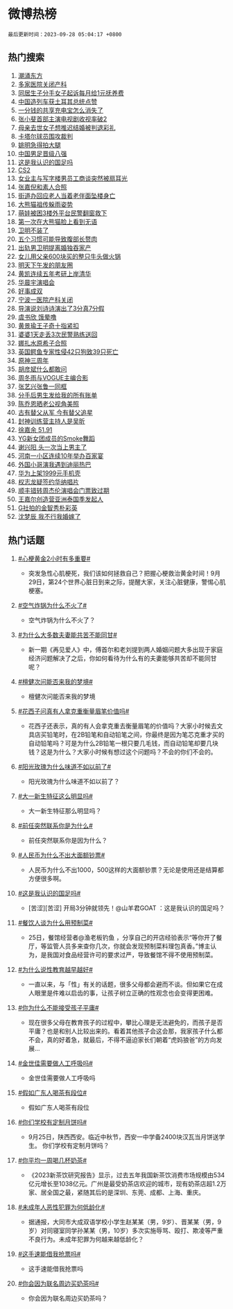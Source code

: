 # 微博热榜

`最后更新时间：2023-09-28 05:04:17 +0800`

## 热门搜索

1. [潮涌东方](https://m.weibo.cn/search?containerid=100103type%3D1%26t%3D10%26q%3D%23%E6%BD%AE%E6%B6%8C%E4%B8%9C%E6%96%B9%23&stream_entry_id=51&isnewpage=1&extparam=seat%3D1%26cate%3D10103%26dgr%3D0%26pos%3D0%26q%3D%2523%25E6%25BD%25AE%25E6%25B6%258C%25E4%25B8%259C%25E6%2596%25B9%2523%26c_type%3D51%26filter_type%3Drealtimehot%26stream_entry_id%3D51%26display_time%3D1695848656%26pre_seqid%3D1695848656660027176202)
1. [多家医院关闭产科](https://m.weibo.cn/search?containerid=100103type%3D1%26t%3D10%26q%3D%23%E5%A4%9A%E5%AE%B6%E5%8C%BB%E9%99%A2%E5%85%B3%E9%97%AD%E4%BA%A7%E7%A7%91%23&stream_entry_id=31&isnewpage=1&extparam=seat%3D1%26cate%3D5001%26band_rank%3D1%26pos%3D0%26q%3D%2523%25E5%25A4%259A%25E5%25AE%25B6%25E5%258C%25BB%25E9%2599%25A2%25E5%2585%25B3%25E9%2597%25AD%25E4%25BA%25A7%25E7%25A7%2591%2523%26flag%3D2%26dgr%3D0%26filter_type%3Drealtimehot%26stream_entry_id%3D31%26realpos%3D1%26c_type%3D31%26lcate%3D5001%26display_time%3D1695848656%26pre_seqid%3D1695848656660027176202)
1. [同居生子分手女子起诉每月给1元抚养费](https://m.weibo.cn/search?containerid=100103type%3D1%26t%3D10%26q%3D%23%E5%90%8C%E5%B1%85%E7%94%9F%E5%AD%90%E5%88%86%E6%89%8B%E5%A5%B3%E5%AD%90%E8%B5%B7%E8%AF%89%E6%AF%8F%E6%9C%88%E7%BB%991%E5%85%83%E6%8A%9A%E5%85%BB%E8%B4%B9%23&stream_entry_id=31&isnewpage=1&extparam=seat%3D1%26cate%3D5001%26band_rank%3D2%26pos%3D1%26q%3D%2523%25E5%2590%258C%25E5%25B1%2585%25E7%2594%259F%25E5%25AD%2590%25E5%2588%2586%25E6%2589%258B%25E5%25A5%25B3%25E5%25AD%2590%25E8%25B5%25B7%25E8%25AF%2589%25E6%25AF%258F%25E6%259C%2588%25E7%25BB%25991%25E5%2585%2583%25E6%258A%259A%25E5%2585%25BB%25E8%25B4%25B9%2523%26flag%3D2%26dgr%3D0%26filter_type%3Drealtimehot%26stream_entry_id%3D31%26realpos%3D2%26c_type%3D31%26lcate%3D5001%26display_time%3D1695848656%26pre_seqid%3D1695848656660027176202)
1. [中国造列车获土耳其总统点赞](https://m.weibo.cn/search?containerid=100103type%3D1%26t%3D10%26q%3D%23%E4%B8%AD%E5%9B%BD%E9%80%A0%E5%88%97%E8%BD%A6%E8%8E%B7%E5%9C%9F%E8%80%B3%E5%85%B6%E6%80%BB%E7%BB%9F%E7%82%B9%E8%B5%9E%23&stream_entry_id=31&isnewpage=1&extparam=seat%3D1%26cate%3D5001%26band_rank%3D3%26pos%3D2%26q%3D%2523%25E4%25B8%25AD%25E5%259B%25BD%25E9%2580%25A0%25E5%2588%2597%25E8%25BD%25A6%25E8%258E%25B7%25E5%259C%259F%25E8%2580%25B3%25E5%2585%25B6%25E6%2580%25BB%25E7%25BB%259F%25E7%2582%25B9%25E8%25B5%259E%2523%26flag%3D0%26dgr%3D0%26filter_type%3Drealtimehot%26stream_entry_id%3D31%26realpos%3D3%26c_type%3D31%26lcate%3D5001%26display_time%3D1695848656%26pre_seqid%3D1695848656660027176202)
1. [一分钱的共享充电宝怎么消失了](https://m.weibo.cn/search?containerid=100103type%3D1%26t%3D10%26q%3D%23%E4%B8%80%E5%88%86%E9%92%B1%E7%9A%84%E5%85%B1%E4%BA%AB%E5%85%85%E7%94%B5%E5%AE%9D%E6%80%8E%E4%B9%88%E6%B6%88%E5%A4%B1%E4%BA%86%23&stream_entry_id=31&isnewpage=1&extparam=seat%3D1%26cate%3D5001%26band_rank%3D4%26pos%3D3%26q%3D%2523%25E4%25B8%2580%25E5%2588%2586%25E9%2592%25B1%25E7%259A%2584%25E5%2585%25B1%25E4%25BA%25AB%25E5%2585%2585%25E7%2594%25B5%25E5%25AE%259D%25E6%2580%258E%25E4%25B9%2588%25E6%25B6%2588%25E5%25A4%25B1%25E4%25BA%2586%2523%26topic_ad%3D1%26is_ad_pos%3D1%26adid%3D206385%26dgr%3D0%26stream_entry_id%3D31%26filter_type%3Drealtimehot%26c_type%3D31%26lcate%3D5001%26display_time%3D1695848656%26pre_seqid%3D1695848656660027176202)
1. [张小斐首部主演电视剧收视率破2](https://m.weibo.cn/search?containerid=100103type%3D1%26t%3D10%26q%3D%23%E5%BC%A0%E5%B0%8F%E6%96%90%E9%A6%96%E9%83%A8%E4%B8%BB%E6%BC%94%E7%94%B5%E8%A7%86%E5%89%A7%E6%94%B6%E8%A7%86%E7%8E%87%E7%A0%B42%23&stream_entry_id=31&isnewpage=1&extparam=seat%3D1%26cate%3D5001%26band_rank%3D4%26pos%3D4%26q%3D%2523%25E5%25BC%25A0%25E5%25B0%258F%25E6%2596%2590%25E9%25A6%2596%25E9%2583%25A8%25E4%25B8%25BB%25E6%25BC%2594%25E7%2594%25B5%25E8%25A7%2586%25E5%2589%25A7%25E6%2594%25B6%25E8%25A7%2586%25E7%258E%2587%25E7%25A0%25B42%2523%26flag%3D2%26dgr%3D0%26filter_type%3Drealtimehot%26stream_entry_id%3D31%26realpos%3D4%26c_type%3D31%26lcate%3D5001%26display_time%3D1695848656%26pre_seqid%3D1695848656660027176202)
1. [母亲去世女子想推迟结婚被判退彩礼](https://m.weibo.cn/search?containerid=100103type%3D1%26t%3D10%26q%3D%23%E6%AF%8D%E4%BA%B2%E5%8E%BB%E4%B8%96%E5%A5%B3%E5%AD%90%E6%83%B3%E6%8E%A8%E8%BF%9F%E7%BB%93%E5%A9%9A%E8%A2%AB%E5%88%A4%E9%80%80%E5%BD%A9%E7%A4%BC%23&stream_entry_id=31&isnewpage=1&extparam=seat%3D1%26cate%3D5001%26band_rank%3D5%26pos%3D5%26q%3D%2523%25E6%25AF%258D%25E4%25BA%25B2%25E5%258E%25BB%25E4%25B8%2596%25E5%25A5%25B3%25E5%25AD%2590%25E6%2583%25B3%25E6%258E%25A8%25E8%25BF%259F%25E7%25BB%2593%25E5%25A9%259A%25E8%25A2%25AB%25E5%2588%25A4%25E9%2580%2580%25E5%25BD%25A9%25E7%25A4%25BC%2523%26flag%3D0%26dgr%3D0%26filter_type%3Drealtimehot%26stream_entry_id%3D31%26realpos%3D5%26c_type%3D31%26lcate%3D5001%26display_time%3D1695848656%26pre_seqid%3D1695848656660027176202)
1. [卡塔尔球员围攻裁判](https://m.weibo.cn/search?containerid=100103type%3D1%26t%3D10%26q%3D%23%E5%8D%A1%E5%A1%94%E5%B0%94%E7%90%83%E5%91%98%E5%9B%B4%E6%94%BB%E8%A3%81%E5%88%A4%23&stream_entry_id=31&isnewpage=1&extparam=seat%3D1%26cate%3D5001%26band_rank%3D6%26pos%3D6%26q%3D%2523%25E5%258D%25A1%25E5%25A1%2594%25E5%25B0%2594%25E7%2590%2583%25E5%2591%2598%25E5%259B%25B4%25E6%2594%25BB%25E8%25A3%2581%25E5%2588%25A4%2523%26flag%3D0%26dgr%3D0%26filter_type%3Drealtimehot%26stream_entry_id%3D31%26realpos%3D6%26c_type%3D31%26lcate%3D5001%26display_time%3D1695848656%26pre_seqid%3D1695848656660027176202)
1. [姚明急得拍大腿](https://m.weibo.cn/search?containerid=100103type%3D1%26t%3D10%26q%3D%23%E5%A7%9A%E6%98%8E%E6%80%A5%E5%BE%97%E6%8B%8D%E5%A4%A7%E8%85%BF%23&stream_entry_id=31&isnewpage=1&extparam=seat%3D1%26cate%3D5001%26band_rank%3D7%26pos%3D7%26q%3D%2523%25E5%25A7%259A%25E6%2598%258E%25E6%2580%25A5%25E5%25BE%2597%25E6%258B%258D%25E5%25A4%25A7%25E8%2585%25BF%2523%26flag%3D0%26dgr%3D0%26filter_type%3Drealtimehot%26stream_entry_id%3D31%26realpos%3D7%26c_type%3D31%26lcate%3D5001%26display_time%3D1695848656%26pre_seqid%3D1695848656660027176202)
1. [中国男足晋级八强](https://m.weibo.cn/search?containerid=100103type%3D1%26t%3D10%26q%3D%23%E4%B8%AD%E5%9B%BD%E7%94%B7%E8%B6%B3%E6%99%8B%E7%BA%A7%E5%85%AB%E5%BC%BA%23&stream_entry_id=31&isnewpage=1&extparam=seat%3D1%26cate%3D5001%26band_rank%3D8%26pos%3D8%26q%3D%2523%25E4%25B8%25AD%25E5%259B%25BD%25E7%2594%25B7%25E8%25B6%25B3%25E6%2599%258B%25E7%25BA%25A7%25E5%2585%25AB%25E5%25BC%25BA%2523%26flag%3D16%26dgr%3D0%26filter_type%3Drealtimehot%26stream_entry_id%3D31%26realpos%3D8%26c_type%3D31%26lcate%3D5001%26display_time%3D1695848656%26pre_seqid%3D1695848656660027176202)
1. [这是我认识的国足吗](https://m.weibo.cn/search?containerid=100103type%3D1%26t%3D10%26q%3D%23%E8%BF%99%E6%98%AF%E6%88%91%E8%AE%A4%E8%AF%86%E7%9A%84%E5%9B%BD%E8%B6%B3%E5%90%97%23&stream_entry_id=31&isnewpage=1&extparam=seat%3D1%26cate%3D5001%26band_rank%3D9%26pos%3D9%26q%3D%2523%25E8%25BF%2599%25E6%2598%25AF%25E6%2588%2591%25E8%25AE%25A4%25E8%25AF%2586%25E7%259A%2584%25E5%259B%25BD%25E8%25B6%25B3%25E5%2590%2597%2523%26flag%3D0%26dgr%3D0%26filter_type%3Drealtimehot%26stream_entry_id%3D31%26realpos%3D9%26c_type%3D31%26lcate%3D5001%26display_time%3D1695848656%26pre_seqid%3D1695848656660027176202)
1. [CS2](https://m.weibo.cn/search?containerid=100103type%3D1%26t%3D10%26q%3DCS2&stream_entry_id=31&isnewpage=1&extparam=seat%3D1%26cate%3D5001%26band_rank%3D10%26pos%3D10%26q%3DCS2%26flag%3D0%26dgr%3D0%26filter_type%3Drealtimehot%26stream_entry_id%3D31%26realpos%3D10%26c_type%3D31%26lcate%3D5001%26display_time%3D1695848656%26pre_seqid%3D1695848656660027176202)
1. [女业主与写字楼男员工商谈突然被扇耳光](https://m.weibo.cn/search?containerid=100103type%3D1%26t%3D10%26q%3D%23%E5%A5%B3%E4%B8%9A%E4%B8%BB%E4%B8%8E%E5%86%99%E5%AD%97%E6%A5%BC%E7%94%B7%E5%91%98%E5%B7%A5%E5%95%86%E8%B0%88%E7%AA%81%E7%84%B6%E8%A2%AB%E6%89%87%E8%80%B3%E5%85%89%23&stream_entry_id=31&isnewpage=1&extparam=seat%3D1%26cate%3D5001%26band_rank%3D11%26pos%3D11%26q%3D%2523%25E5%25A5%25B3%25E4%25B8%259A%25E4%25B8%25BB%25E4%25B8%258E%25E5%2586%2599%25E5%25AD%2597%25E6%25A5%25BC%25E7%2594%25B7%25E5%2591%2598%25E5%25B7%25A5%25E5%2595%2586%25E8%25B0%2588%25E7%25AA%2581%25E7%2584%25B6%25E8%25A2%25AB%25E6%2589%2587%25E8%2580%25B3%25E5%2585%2589%2523%26flag%3D1%26dgr%3D0%26filter_type%3Drealtimehot%26stream_entry_id%3D31%26realpos%3D11%26c_type%3D31%26lcate%3D5001%26display_time%3D1695848656%26pre_seqid%3D1695848656660027176202)
1. [张嘉倪和素人合照](https://m.weibo.cn/search?containerid=100103type%3D1%26t%3D10%26q%3D%23%E5%BC%A0%E5%98%89%E5%80%AA%E5%92%8C%E7%B4%A0%E4%BA%BA%E5%90%88%E7%85%A7%23&stream_entry_id=31&isnewpage=1&extparam=seat%3D1%26cate%3D5001%26band_rank%3D12%26pos%3D12%26q%3D%2523%25E5%25BC%25A0%25E5%2598%2589%25E5%2580%25AA%25E5%2592%258C%25E7%25B4%25A0%25E4%25BA%25BA%25E5%2590%2588%25E7%2585%25A7%2523%26flag%3D2%26dgr%3D0%26filter_type%3Drealtimehot%26stream_entry_id%3D31%26realpos%3D12%26c_type%3D31%26lcate%3D5001%26display_time%3D1695848656%26pre_seqid%3D1695848656660027176202)
1. [街道办回应老人当着老伴面坠楼身亡](https://m.weibo.cn/search?containerid=100103type%3D1%26t%3D10%26q%3D%23%E8%A1%97%E9%81%93%E5%8A%9E%E5%9B%9E%E5%BA%94%E8%80%81%E4%BA%BA%E5%BD%93%E7%9D%80%E8%80%81%E4%BC%B4%E9%9D%A2%E5%9D%A0%E6%A5%BC%E8%BA%AB%E4%BA%A1%23&stream_entry_id=31&isnewpage=1&extparam=seat%3D1%26cate%3D5001%26band_rank%3D13%26pos%3D13%26q%3D%2523%25E8%25A1%2597%25E9%2581%2593%25E5%258A%259E%25E5%259B%259E%25E5%25BA%2594%25E8%2580%2581%25E4%25BA%25BA%25E5%25BD%2593%25E7%259D%2580%25E8%2580%2581%25E4%25BC%25B4%25E9%259D%25A2%25E5%259D%25A0%25E6%25A5%25BC%25E8%25BA%25AB%25E4%25BA%25A1%2523%26flag%3D0%26dgr%3D0%26filter_type%3Drealtimehot%26stream_entry_id%3D31%26realpos%3D13%26c_type%3D31%26lcate%3D5001%26display_time%3D1695848656%26pre_seqid%3D1695848656660027176202)
1. [大熊猫祖传躲雨姿势](https://m.weibo.cn/search?containerid=100103type%3D1%26t%3D10%26q%3D%23%E5%A4%A7%E7%86%8A%E7%8C%AB%E7%A5%96%E4%BC%A0%E8%BA%B2%E9%9B%A8%E5%A7%BF%E5%8A%BF%23&stream_entry_id=31&isnewpage=1&extparam=seat%3D1%26cate%3D5001%26band_rank%3D14%26pos%3D14%26q%3D%2523%25E5%25A4%25A7%25E7%2586%258A%25E7%258C%25AB%25E7%25A5%2596%25E4%25BC%25A0%25E8%25BA%25B2%25E9%259B%25A8%25E5%25A7%25BF%25E5%258A%25BF%2523%26flag%3D32768%26dgr%3D0%26filter_type%3Drealtimehot%26stream_entry_id%3D31%26realpos%3D14%26c_type%3D31%26lcate%3D5001%26display_time%3D1695848656%26pre_seqid%3D1695848656660027176202)
1. [萌娃被困3楼外平台民警翻窗救下](https://m.weibo.cn/search?containerid=100103type%3D1%26t%3D10%26q%3D%23%E8%90%8C%E5%A8%83%E8%A2%AB%E5%9B%B03%E6%A5%BC%E5%A4%96%E5%B9%B3%E5%8F%B0%E6%B0%91%E8%AD%A6%E7%BF%BB%E7%AA%97%E6%95%91%E4%B8%8B%23&stream_entry_id=31&isnewpage=1&extparam=seat%3D1%26cate%3D5001%26band_rank%3D15%26pos%3D15%26q%3D%2523%25E8%2590%258C%25E5%25A8%2583%25E8%25A2%25AB%25E5%259B%25B03%25E6%25A5%25BC%25E5%25A4%2596%25E5%25B9%25B3%25E5%258F%25B0%25E6%25B0%2591%25E8%25AD%25A6%25E7%25BF%25BB%25E7%25AA%2597%25E6%2595%2591%25E4%25B8%258B%2523%26flag%3D32768%26dgr%3D0%26filter_type%3Drealtimehot%26stream_entry_id%3D31%26realpos%3D15%26c_type%3D31%26lcate%3D5001%26display_time%3D1695848656%26pre_seqid%3D1695848656660027176202)
1. [第一次在大熊猫脸上看到无语](https://m.weibo.cn/search?containerid=100103type%3D1%26t%3D10%26q%3D%23%E7%AC%AC%E4%B8%80%E6%AC%A1%E5%9C%A8%E5%A4%A7%E7%86%8A%E7%8C%AB%E8%84%B8%E4%B8%8A%E7%9C%8B%E5%88%B0%E6%97%A0%E8%AF%AD%23&stream_entry_id=31&isnewpage=1&extparam=seat%3D1%26cate%3D5001%26band_rank%3D16%26pos%3D16%26q%3D%2523%25E7%25AC%25AC%25E4%25B8%2580%25E6%25AC%25A1%25E5%259C%25A8%25E5%25A4%25A7%25E7%2586%258A%25E7%258C%25AB%25E8%2584%25B8%25E4%25B8%258A%25E7%259C%258B%25E5%2588%25B0%25E6%2597%25A0%25E8%25AF%25AD%2523%26flag%3D0%26dgr%3D0%26filter_type%3Drealtimehot%26stream_entry_id%3D31%26realpos%3D16%26c_type%3D31%26lcate%3D5001%26display_time%3D1695848656%26pre_seqid%3D1695848656660027176202)
1. [卫明不装了](https://m.weibo.cn/search?containerid=100103type%3D1%26t%3D10%26q%3D%23%E5%8D%AB%E6%98%8E%E4%B8%8D%E8%A3%85%E4%BA%86%23&stream_entry_id=31&isnewpage=1&extparam=seat%3D1%26cate%3D5001%26band_rank%3D17%26pos%3D17%26q%3D%2523%25E5%258D%25AB%25E6%2598%258E%25E4%25B8%258D%25E8%25A3%2585%25E4%25BA%2586%2523%26flag%3D1%26dgr%3D0%26filter_type%3Drealtimehot%26stream_entry_id%3D31%26realpos%3D17%26c_type%3D31%26lcate%3D5001%26display_time%3D1695848656%26pre_seqid%3D1695848656660027176202)
1. [五个习惯可能导致腹部长赘肉](https://m.weibo.cn/search?containerid=100103type%3D1%26t%3D10%26q%3D%23%E4%BA%94%E4%B8%AA%E4%B9%A0%E6%83%AF%E5%8F%AF%E8%83%BD%E5%AF%BC%E8%87%B4%E8%85%B9%E9%83%A8%E9%95%BF%E8%B5%98%E8%82%89%23&stream_entry_id=31&isnewpage=1&extparam=seat%3D1%26cate%3D5001%26band_rank%3D18%26pos%3D18%26q%3D%2523%25E4%25BA%2594%25E4%25B8%25AA%25E4%25B9%25A0%25E6%2583%25AF%25E5%258F%25AF%25E8%2583%25BD%25E5%25AF%25BC%25E8%2587%25B4%25E8%2585%25B9%25E9%2583%25A8%25E9%2595%25BF%25E8%25B5%2598%25E8%2582%2589%2523%26flag%3D0%26dgr%3D0%26filter_type%3Drealtimehot%26stream_entry_id%3D31%26realpos%3D18%26c_type%3D31%26lcate%3D5001%26display_time%3D1695848656%26pre_seqid%3D1695848656660027176202)
1. [出轨男卫明提离婚独吞家产](https://m.weibo.cn/search?containerid=100103type%3D1%26t%3D10%26q%3D%23%E5%87%BA%E8%BD%A8%E7%94%B7%E5%8D%AB%E6%98%8E%E6%8F%90%E7%A6%BB%E5%A9%9A%E7%8B%AC%E5%90%9E%E5%AE%B6%E4%BA%A7%23&stream_entry_id=31&isnewpage=1&extparam=seat%3D1%26cate%3D5001%26band_rank%3D19%26pos%3D19%26q%3D%2523%25E5%2587%25BA%25E8%25BD%25A8%25E7%2594%25B7%25E5%258D%25AB%25E6%2598%258E%25E6%258F%2590%25E7%25A6%25BB%25E5%25A9%259A%25E7%258B%25AC%25E5%2590%259E%25E5%25AE%25B6%25E4%25BA%25A7%2523%26flag%3D0%26dgr%3D0%26filter_type%3Drealtimehot%26stream_entry_id%3D31%26realpos%3D19%26c_type%3D31%26lcate%3D5001%26display_time%3D1695848656%26pre_seqid%3D1695848656660027176202)
1. [女儿用父亲600块买的整只牛头做火锅](https://m.weibo.cn/search?containerid=100103type%3D1%26t%3D10%26q%3D%23%E5%A5%B3%E5%84%BF%E7%94%A8%E7%88%B6%E4%BA%B2600%E5%9D%97%E4%B9%B0%E7%9A%84%E6%95%B4%E5%8F%AA%E7%89%9B%E5%A4%B4%E5%81%9A%E7%81%AB%E9%94%85%23&stream_entry_id=31&isnewpage=1&extparam=seat%3D1%26cate%3D5001%26band_rank%3D20%26pos%3D20%26q%3D%2523%25E5%25A5%25B3%25E5%2584%25BF%25E7%2594%25A8%25E7%2588%25B6%25E4%25BA%25B2600%25E5%259D%2597%25E4%25B9%25B0%25E7%259A%2584%25E6%2595%25B4%25E5%258F%25AA%25E7%2589%259B%25E5%25A4%25B4%25E5%2581%259A%25E7%2581%25AB%25E9%2594%2585%2523%26flag%3D0%26dgr%3D0%26filter_type%3Drealtimehot%26stream_entry_id%3D31%26realpos%3D20%26c_type%3D31%26lcate%3D5001%26display_time%3D1695848656%26pre_seqid%3D1695848656660027176202)
1. [明天下午发的朋友圈](https://m.weibo.cn/search?containerid=100103type%3D1%26t%3D10%26q%3D%23%E6%98%8E%E5%A4%A9%E4%B8%8B%E5%8D%88%E5%8F%91%E7%9A%84%E6%9C%8B%E5%8F%8B%E5%9C%88%23&stream_entry_id=31&isnewpage=1&extparam=seat%3D1%26cate%3D5001%26band_rank%3D21%26pos%3D21%26q%3D%2523%25E6%2598%258E%25E5%25A4%25A9%25E4%25B8%258B%25E5%258D%2588%25E5%258F%2591%25E7%259A%2584%25E6%259C%258B%25E5%258F%258B%25E5%259C%2588%2523%26flag%3D0%26dgr%3D0%26filter_type%3Drealtimehot%26stream_entry_id%3D31%26realpos%3D21%26c_type%3D31%26lcate%3D5001%26display_time%3D1695848656%26pre_seqid%3D1695848656660027176202)
1. [黄凯连续五年考研上岸清华](https://m.weibo.cn/search?containerid=100103type%3D1%26t%3D10%26q%3D%23%E9%BB%84%E5%87%AF%E8%BF%9E%E7%BB%AD%E4%BA%94%E5%B9%B4%E8%80%83%E7%A0%94%E4%B8%8A%E5%B2%B8%E6%B8%85%E5%8D%8E%23&stream_entry_id=31&isnewpage=1&extparam=seat%3D1%26cate%3D5001%26band_rank%3D22%26pos%3D22%26q%3D%2523%25E9%25BB%2584%25E5%2587%25AF%25E8%25BF%259E%25E7%25BB%25AD%25E4%25BA%2594%25E5%25B9%25B4%25E8%2580%2583%25E7%25A0%2594%25E4%25B8%258A%25E5%25B2%25B8%25E6%25B8%2585%25E5%258D%258E%2523%26flag%3D0%26dgr%3D0%26filter_type%3Drealtimehot%26stream_entry_id%3D31%26realpos%3D22%26c_type%3D31%26lcate%3D5001%26display_time%3D1695848656%26pre_seqid%3D1695848656660027176202)
1. [华晨宇演唱会](https://m.weibo.cn/search?containerid=100103type%3D1%26t%3D10%26q%3D%23%E5%8D%8E%E6%99%A8%E5%AE%87%E6%BC%94%E5%94%B1%E4%BC%9A%23&stream_entry_id=31&isnewpage=1&extparam=seat%3D1%26cate%3D5001%26band_rank%3D23%26pos%3D23%26q%3D%2523%25E5%258D%258E%25E6%2599%25A8%25E5%25AE%2587%25E6%25BC%2594%25E5%2594%25B1%25E4%25BC%259A%2523%26flag%3D0%26dgr%3D0%26filter_type%3Drealtimehot%26stream_entry_id%3D31%26realpos%3D23%26c_type%3D31%26lcate%3D5001%26display_time%3D1695848656%26pre_seqid%3D1695848656660027176202)
1. [好事成双](https://m.weibo.cn/search?containerid=100103type%3D1%26t%3D10%26q%3D%E5%A5%BD%E4%BA%8B%E6%88%90%E5%8F%8C&stream_entry_id=31&isnewpage=1&extparam=seat%3D1%26cate%3D5001%26band_rank%3D24%26pos%3D24%26q%3D%25E5%25A5%25BD%25E4%25BA%258B%25E6%2588%2590%25E5%258F%258C%26flag%3D0%26dgr%3D0%26filter_type%3Drealtimehot%26stream_entry_id%3D31%26realpos%3D24%26c_type%3D31%26lcate%3D5001%26display_time%3D1695848656%26pre_seqid%3D1695848656660027176202)
1. [宁波一医院产科关闭](https://m.weibo.cn/search?containerid=100103type%3D1%26t%3D10%26q%3D%23%E5%AE%81%E6%B3%A2%E4%B8%80%E5%8C%BB%E9%99%A2%E4%BA%A7%E7%A7%91%E5%85%B3%E9%97%AD%23&stream_entry_id=31&isnewpage=1&extparam=seat%3D1%26cate%3D5001%26band_rank%3D25%26pos%3D25%26q%3D%2523%25E5%25AE%2581%25E6%25B3%25A2%25E4%25B8%2580%25E5%258C%25BB%25E9%2599%25A2%25E4%25BA%25A7%25E7%25A7%2591%25E5%2585%25B3%25E9%2597%25AD%2523%26flag%3D0%26dgr%3D0%26filter_type%3Drealtimehot%26stream_entry_id%3D31%26realpos%3D25%26c_type%3D31%26lcate%3D5001%26display_time%3D1695848656%26pre_seqid%3D1695848656660027176202)
1. [导演说刘诗诗演出了3分真7分假](https://m.weibo.cn/search?containerid=100103type%3D1%26t%3D10%26q%3D%23%E5%AF%BC%E6%BC%94%E8%AF%B4%E5%88%98%E8%AF%97%E8%AF%97%E6%BC%94%E5%87%BA%E4%BA%863%E5%88%86%E7%9C%9F7%E5%88%86%E5%81%87%23&stream_entry_id=31&isnewpage=1&extparam=seat%3D1%26cate%3D5001%26band_rank%3D26%26pos%3D26%26q%3D%2523%25E5%25AF%25BC%25E6%25BC%2594%25E8%25AF%25B4%25E5%2588%2598%25E8%25AF%2597%25E8%25AF%2597%25E6%25BC%2594%25E5%2587%25BA%25E4%25BA%25863%25E5%2588%2586%25E7%259C%259F7%25E5%2588%2586%25E5%2581%2587%2523%26flag%3D0%26dgr%3D0%26filter_type%3Drealtimehot%26stream_entry_id%3D31%26realpos%3D26%26c_type%3D31%26lcate%3D5001%26display_time%3D1695848656%26pre_seqid%3D1695848656660027176202)
1. [虞书欣 饿晕噜](https://m.weibo.cn/search?containerid=100103type%3D1%26t%3D10%26q%3D%E8%99%9E%E4%B9%A6%E6%AC%A3+%E9%A5%BF%E6%99%95%E5%99%9C&stream_entry_id=31&isnewpage=1&extparam=seat%3D1%26cate%3D5001%26band_rank%3D27%26pos%3D27%26q%3D%25E8%2599%259E%25E4%25B9%25A6%25E6%25AC%25A3%2520%25E9%25A5%25BF%25E6%2599%2595%25E5%2599%259C%26flag%3D0%26dgr%3D0%26filter_type%3Drealtimehot%26stream_entry_id%3D31%26realpos%3D27%26c_type%3D31%26lcate%3D5001%26display_time%3D1695848656%26pre_seqid%3D1695848656660027176202)
1. [黄景瑜王子奇十指紧扣](https://m.weibo.cn/search?containerid=100103type%3D1%26t%3D10%26q%3D%23%E9%BB%84%E6%99%AF%E7%91%9C%E7%8E%8B%E5%AD%90%E5%A5%87%E5%8D%81%E6%8C%87%E7%B4%A7%E6%89%A3%23&stream_entry_id=31&isnewpage=1&extparam=seat%3D1%26cate%3D5001%26band_rank%3D28%26pos%3D28%26q%3D%2523%25E9%25BB%2584%25E6%2599%25AF%25E7%2591%259C%25E7%258E%258B%25E5%25AD%2590%25E5%25A5%2587%25E5%258D%2581%25E6%258C%2587%25E7%25B4%25A7%25E6%2589%25A3%2523%26flag%3D0%26dgr%3D0%26filter_type%3Drealtimehot%26stream_entry_id%3D31%26realpos%3D28%26c_type%3D31%26lcate%3D5001%26display_time%3D1695848656%26pre_seqid%3D1695848656660027176202)
1. [婆婆1天走丢3次民警熟练送回](https://m.weibo.cn/search?containerid=100103type%3D1%26t%3D10%26q%3D%23%E5%A9%86%E5%A9%861%E5%A4%A9%E8%B5%B0%E4%B8%A23%E6%AC%A1%E6%B0%91%E8%AD%A6%E7%86%9F%E7%BB%83%E9%80%81%E5%9B%9E%23&stream_entry_id=31&isnewpage=1&extparam=seat%3D1%26cate%3D5001%26band_rank%3D29%26pos%3D29%26q%3D%2523%25E5%25A9%2586%25E5%25A9%25861%25E5%25A4%25A9%25E8%25B5%25B0%25E4%25B8%25A23%25E6%25AC%25A1%25E6%25B0%2591%25E8%25AD%25A6%25E7%2586%259F%25E7%25BB%2583%25E9%2580%2581%25E5%259B%259E%2523%26flag%3D32768%26dgr%3D0%26filter_type%3Drealtimehot%26stream_entry_id%3D31%26realpos%3D29%26c_type%3D31%26lcate%3D5001%26display_time%3D1695848656%26pre_seqid%3D1695848656660027176202)
1. [娜扎水原希子合照](https://m.weibo.cn/search?containerid=100103type%3D1%26t%3D10%26q%3D%23%E5%A8%9C%E6%89%8E%E6%B0%B4%E5%8E%9F%E5%B8%8C%E5%AD%90%E5%90%88%E7%85%A7%23&stream_entry_id=31&isnewpage=1&extparam=seat%3D1%26cate%3D5001%26band_rank%3D30%26pos%3D30%26q%3D%2523%25E5%25A8%259C%25E6%2589%258E%25E6%25B0%25B4%25E5%258E%259F%25E5%25B8%258C%25E5%25AD%2590%25E5%2590%2588%25E7%2585%25A7%2523%26flag%3D0%26dgr%3D0%26filter_type%3Drealtimehot%26stream_entry_id%3D31%26realpos%3D30%26c_type%3D31%26lcate%3D5001%26display_time%3D1695848656%26pre_seqid%3D1695848656660027176202)
1. [英国鳄鱼专家性侵42只狗致39只死亡](https://m.weibo.cn/search?containerid=100103type%3D1%26t%3D10%26q%3D%23%E8%8B%B1%E5%9B%BD%E9%B3%84%E9%B1%BC%E4%B8%93%E5%AE%B6%E6%80%A7%E4%BE%B542%E5%8F%AA%E7%8B%97%E8%87%B439%E5%8F%AA%E6%AD%BB%E4%BA%A1%23&stream_entry_id=31&isnewpage=1&extparam=seat%3D1%26cate%3D5001%26band_rank%3D31%26pos%3D31%26q%3D%2523%25E8%258B%25B1%25E5%259B%25BD%25E9%25B3%2584%25E9%25B1%25BC%25E4%25B8%2593%25E5%25AE%25B6%25E6%2580%25A7%25E4%25BE%25B542%25E5%258F%25AA%25E7%258B%2597%25E8%2587%25B439%25E5%258F%25AA%25E6%25AD%25BB%25E4%25BA%25A1%2523%26flag%3D0%26dgr%3D0%26filter_type%3Drealtimehot%26stream_entry_id%3D31%26realpos%3D31%26c_type%3D31%26lcate%3D5001%26display_time%3D1695848656%26pre_seqid%3D1695848656660027176202)
1. [原神三周年](https://m.weibo.cn/search?containerid=100103type%3D1%26t%3D10%26q%3D%E5%8E%9F%E7%A5%9E%E4%B8%89%E5%91%A8%E5%B9%B4&stream_entry_id=31&isnewpage=1&extparam=seat%3D1%26cate%3D5001%26band_rank%3D32%26pos%3D32%26q%3D%25E5%258E%259F%25E7%25A5%259E%25E4%25B8%2589%25E5%2591%25A8%25E5%25B9%25B4%26flag%3D0%26dgr%3D0%26filter_type%3Drealtimehot%26stream_entry_id%3D31%26realpos%3D32%26c_type%3D31%26lcate%3D5001%26display_time%3D1695848656%26pre_seqid%3D1695848656660027176202)
1. [胡彦斌什么都敢问](https://m.weibo.cn/search?containerid=100103type%3D1%26t%3D10%26q%3D%E8%83%A1%E5%BD%A6%E6%96%8C%E4%BB%80%E4%B9%88%E9%83%BD%E6%95%A2%E9%97%AE&stream_entry_id=31&isnewpage=1&extparam=seat%3D1%26cate%3D5001%26band_rank%3D33%26pos%3D33%26q%3D%25E8%2583%25A1%25E5%25BD%25A6%25E6%2596%258C%25E4%25BB%2580%25E4%25B9%2588%25E9%2583%25BD%25E6%2595%25A2%25E9%2597%25AE%26flag%3D0%26dgr%3D0%26filter_type%3Drealtimehot%26stream_entry_id%3D31%26realpos%3D33%26c_type%3D31%26lcate%3D5001%26display_time%3D1695848656%26pre_seqid%3D1695848656660027176202)
1. [周冬雨与VOGUE主编合影](https://m.weibo.cn/search?containerid=100103type%3D1%26t%3D10%26q%3D%23%E5%91%A8%E5%86%AC%E9%9B%A8%E4%B8%8EVOGUE%E4%B8%BB%E7%BC%96%E5%90%88%E5%BD%B1%23&stream_entry_id=31&isnewpage=1&extparam=seat%3D1%26cate%3D5001%26band_rank%3D34%26pos%3D34%26q%3D%2523%25E5%2591%25A8%25E5%2586%25AC%25E9%259B%25A8%25E4%25B8%258EVOGUE%25E4%25B8%25BB%25E7%25BC%2596%25E5%2590%2588%25E5%25BD%25B1%2523%26flag%3D0%26dgr%3D0%26filter_type%3Drealtimehot%26stream_entry_id%3D31%26realpos%3D34%26c_type%3D31%26lcate%3D5001%26display_time%3D1695848656%26pre_seqid%3D1695848656660027176202)
1. [张艺兴张鲁一同框](https://m.weibo.cn/search?containerid=100103type%3D1%26t%3D10%26q%3D%23%E5%BC%A0%E8%89%BA%E5%85%B4%E5%BC%A0%E9%B2%81%E4%B8%80%E5%90%8C%E6%A1%86%23&stream_entry_id=31&isnewpage=1&extparam=seat%3D1%26cate%3D5001%26band_rank%3D35%26pos%3D35%26q%3D%2523%25E5%25BC%25A0%25E8%2589%25BA%25E5%2585%25B4%25E5%25BC%25A0%25E9%25B2%2581%25E4%25B8%2580%25E5%2590%258C%25E6%25A1%2586%2523%26flag%3D0%26dgr%3D0%26filter_type%3Drealtimehot%26stream_entry_id%3D31%26realpos%3D35%26c_type%3D31%26lcate%3D5001%26display_time%3D1695848656%26pre_seqid%3D1695848656660027176202)
1. [分手后男生发给我的所有账单](https://m.weibo.cn/search?containerid=100103type%3D1%26t%3D10%26q%3D%23%E5%88%86%E6%89%8B%E5%90%8E%E7%94%B7%E7%94%9F%E5%8F%91%E7%BB%99%E6%88%91%E7%9A%84%E6%89%80%E6%9C%89%E8%B4%A6%E5%8D%95%23&stream_entry_id=31&isnewpage=1&extparam=seat%3D1%26cate%3D5001%26band_rank%3D36%26pos%3D36%26q%3D%2523%25E5%2588%2586%25E6%2589%258B%25E5%2590%258E%25E7%2594%25B7%25E7%2594%259F%25E5%258F%2591%25E7%25BB%2599%25E6%2588%2591%25E7%259A%2584%25E6%2589%2580%25E6%259C%2589%25E8%25B4%25A6%25E5%258D%2595%2523%26flag%3D0%26dgr%3D0%26filter_type%3Drealtimehot%26stream_entry_id%3D31%26realpos%3D36%26c_type%3D31%26lcate%3D5001%26display_time%3D1695848656%26pre_seqid%3D1695848656660027176202)
1. [陈乔恩晒老公视角美照](https://m.weibo.cn/search?containerid=100103type%3D1%26t%3D10%26q%3D%23%E9%99%88%E4%B9%94%E6%81%A9%E6%99%92%E8%80%81%E5%85%AC%E8%A7%86%E8%A7%92%E7%BE%8E%E7%85%A7%23&stream_entry_id=31&isnewpage=1&extparam=seat%3D1%26cate%3D5001%26band_rank%3D37%26pos%3D37%26q%3D%2523%25E9%2599%2588%25E4%25B9%2594%25E6%2581%25A9%25E6%2599%2592%25E8%2580%2581%25E5%2585%25AC%25E8%25A7%2586%25E8%25A7%2592%25E7%25BE%258E%25E7%2585%25A7%2523%26flag%3D0%26dgr%3D0%26filter_type%3Drealtimehot%26stream_entry_id%3D31%26realpos%3D37%26c_type%3D31%26lcate%3D5001%26display_time%3D1695848656%26pre_seqid%3D1695848656660027176202)
1. [古有替父从军 今有替父追星](https://m.weibo.cn/search?containerid=100103type%3D1%26t%3D10%26q%3D%E5%8F%A4%E6%9C%89%E6%9B%BF%E7%88%B6%E4%BB%8E%E5%86%9B+%E4%BB%8A%E6%9C%89%E6%9B%BF%E7%88%B6%E8%BF%BD%E6%98%9F&stream_entry_id=31&isnewpage=1&extparam=seat%3D1%26cate%3D5001%26band_rank%3D38%26pos%3D38%26q%3D%25E5%258F%25A4%25E6%259C%2589%25E6%259B%25BF%25E7%2588%25B6%25E4%25BB%258E%25E5%2586%259B%2520%25E4%25BB%258A%25E6%259C%2589%25E6%259B%25BF%25E7%2588%25B6%25E8%25BF%25BD%25E6%2598%259F%26flag%3D0%26dgr%3D0%26filter_type%3Drealtimehot%26stream_entry_id%3D31%26realpos%3D38%26c_type%3D31%26lcate%3D5001%26display_time%3D1695848656%26pre_seqid%3D1695848656660027176202)
1. [封神训练营主持人是吴昕](https://m.weibo.cn/search?containerid=100103type%3D1%26t%3D10%26q%3D%23%E5%B0%81%E7%A5%9E%E8%AE%AD%E7%BB%83%E8%90%A5%E4%B8%BB%E6%8C%81%E4%BA%BA%E6%98%AF%E5%90%B4%E6%98%95%23&stream_entry_id=31&isnewpage=1&extparam=seat%3D1%26cate%3D5001%26band_rank%3D39%26pos%3D39%26q%3D%2523%25E5%25B0%2581%25E7%25A5%259E%25E8%25AE%25AD%25E7%25BB%2583%25E8%2590%25A5%25E4%25B8%25BB%25E6%258C%2581%25E4%25BA%25BA%25E6%2598%25AF%25E5%2590%25B4%25E6%2598%2595%2523%26flag%3D0%26dgr%3D0%26filter_type%3Drealtimehot%26stream_entry_id%3D31%26realpos%3D39%26c_type%3D31%26lcate%3D5001%26display_time%3D1695848656%26pre_seqid%3D1695848656660027176202)
1. [徐嘉余 51.91](https://m.weibo.cn/search?containerid=100103type%3D1%26t%3D10%26q%3D%E5%BE%90%E5%98%89%E4%BD%99+51.91&stream_entry_id=31&isnewpage=1&extparam=seat%3D1%26cate%3D5001%26band_rank%3D40%26pos%3D40%26q%3D%25E5%25BE%2590%25E5%2598%2589%25E4%25BD%2599%252051.91%26flag%3D0%26dgr%3D0%26filter_type%3Drealtimehot%26stream_entry_id%3D31%26realpos%3D40%26c_type%3D31%26lcate%3D5001%26display_time%3D1695848656%26pre_seqid%3D1695848656660027176202)
1. [YG新女团成员的Smoke舞蹈](https://m.weibo.cn/search?containerid=100103type%3D1%26t%3D10%26q%3DYG%E6%96%B0%E5%A5%B3%E5%9B%A2%E6%88%90%E5%91%98%E7%9A%84Smoke%E8%88%9E%E8%B9%88&stream_entry_id=31&isnewpage=1&extparam=seat%3D1%26cate%3D5001%26band_rank%3D41%26pos%3D41%26q%3DYG%25E6%2596%25B0%25E5%25A5%25B3%25E5%259B%25A2%25E6%2588%2590%25E5%2591%2598%25E7%259A%2584Smoke%25E8%2588%259E%25E8%25B9%2588%26flag%3D0%26dgr%3D0%26filter_type%3Drealtimehot%26stream_entry_id%3D31%26realpos%3D41%26c_type%3D31%26lcate%3D5001%26display_time%3D1695848656%26pre_seqid%3D1695848656660027176202)
1. [谢兴阳 头一次当上男主了](https://m.weibo.cn/search?containerid=100103type%3D1%26t%3D10%26q%3D%E8%B0%A2%E5%85%B4%E9%98%B3+%E5%A4%B4%E4%B8%80%E6%AC%A1%E5%BD%93%E4%B8%8A%E7%94%B7%E4%B8%BB%E4%BA%86&stream_entry_id=31&isnewpage=1&extparam=seat%3D1%26cate%3D5001%26band_rank%3D42%26pos%3D42%26q%3D%25E8%25B0%25A2%25E5%2585%25B4%25E9%2598%25B3%2520%25E5%25A4%25B4%25E4%25B8%2580%25E6%25AC%25A1%25E5%25BD%2593%25E4%25B8%258A%25E7%2594%25B7%25E4%25B8%25BB%25E4%25BA%2586%26flag%3D0%26dgr%3D0%26filter_type%3Drealtimehot%26stream_entry_id%3D31%26realpos%3D42%26c_type%3D31%26lcate%3D5001%26display_time%3D1695848656%26pre_seqid%3D1695848656660027176202)
1. [河南一小区连续10年举办百家宴](https://m.weibo.cn/search?containerid=100103type%3D1%26t%3D10%26q%3D%23%E6%B2%B3%E5%8D%97%E4%B8%80%E5%B0%8F%E5%8C%BA%E8%BF%9E%E7%BB%AD10%E5%B9%B4%E4%B8%BE%E5%8A%9E%E7%99%BE%E5%AE%B6%E5%AE%B4%23&stream_entry_id=31&isnewpage=1&extparam=seat%3D1%26cate%3D5001%26band_rank%3D43%26pos%3D43%26q%3D%2523%25E6%25B2%25B3%25E5%258D%2597%25E4%25B8%2580%25E5%25B0%258F%25E5%258C%25BA%25E8%25BF%259E%25E7%25BB%25AD10%25E5%25B9%25B4%25E4%25B8%25BE%25E5%258A%259E%25E7%2599%25BE%25E5%25AE%25B6%25E5%25AE%25B4%2523%26flag%3D32768%26dgr%3D0%26filter_type%3Drealtimehot%26stream_entry_id%3D31%26realpos%3D43%26c_type%3D31%26lcate%3D5001%26display_time%3D1695848656%26pre_seqid%3D1695848656660027176202)
1. [外国小哥演我遇到迪丽热巴](https://m.weibo.cn/search?containerid=100103type%3D1%26t%3D10%26q%3D%E5%A4%96%E5%9B%BD%E5%B0%8F%E5%93%A5%E6%BC%94%E6%88%91%E9%81%87%E5%88%B0%E8%BF%AA%E4%B8%BD%E7%83%AD%E5%B7%B4&stream_entry_id=31&isnewpage=1&extparam=seat%3D1%26cate%3D5001%26band_rank%3D44%26pos%3D44%26q%3D%25E5%25A4%2596%25E5%259B%25BD%25E5%25B0%258F%25E5%2593%25A5%25E6%25BC%2594%25E6%2588%2591%25E9%2581%2587%25E5%2588%25B0%25E8%25BF%25AA%25E4%25B8%25BD%25E7%2583%25AD%25E5%25B7%25B4%26flag%3D0%26dgr%3D0%26filter_type%3Drealtimehot%26stream_entry_id%3D31%26realpos%3D44%26c_type%3D31%26lcate%3D5001%26display_time%3D1695848656%26pre_seqid%3D1695848656660027176202)
1. [华为上架1999元手机壳](https://m.weibo.cn/search?containerid=100103type%3D1%26t%3D10%26q%3D%23%E5%8D%8E%E4%B8%BA%E4%B8%8A%E6%9E%B61999%E5%85%83%E6%89%8B%E6%9C%BA%E5%A3%B3%23&stream_entry_id=31&isnewpage=1&extparam=seat%3D1%26cate%3D5001%26band_rank%3D45%26pos%3D45%26q%3D%2523%25E5%258D%258E%25E4%25B8%25BA%25E4%25B8%258A%25E6%259E%25B61999%25E5%2585%2583%25E6%2589%258B%25E6%259C%25BA%25E5%25A3%25B3%2523%26flag%3D0%26dgr%3D0%26filter_type%3Drealtimehot%26stream_entry_id%3D31%26realpos%3D45%26c_type%3D31%26lcate%3D5001%26display_time%3D1695848656%26pre_seqid%3D1695848656660027176202)
1. [权志龙疑签约华纳唱片](https://m.weibo.cn/search?containerid=100103type%3D1%26t%3D10%26q%3D%23%E6%9D%83%E5%BF%97%E9%BE%99%E7%96%91%E7%AD%BE%E7%BA%A6%E5%8D%8E%E7%BA%B3%E5%94%B1%E7%89%87%23&stream_entry_id=31&isnewpage=1&extparam=seat%3D1%26cate%3D5001%26band_rank%3D46%26pos%3D46%26q%3D%2523%25E6%259D%2583%25E5%25BF%2597%25E9%25BE%2599%25E7%2596%2591%25E7%25AD%25BE%25E7%25BA%25A6%25E5%258D%258E%25E7%25BA%25B3%25E5%2594%25B1%25E7%2589%2587%2523%26flag%3D0%26dgr%3D0%26filter_type%3Drealtimehot%26stream_entry_id%3D31%26realpos%3D46%26c_type%3D31%26lcate%3D5001%26display_time%3D1695848656%26pre_seqid%3D1695848656660027176202)
1. [顺丰错转周杰伦演唱会门票致过期](https://m.weibo.cn/search?containerid=100103type%3D1%26t%3D10%26q%3D%23%E9%A1%BA%E4%B8%B0%E9%94%99%E8%BD%AC%E5%91%A8%E6%9D%B0%E4%BC%A6%E6%BC%94%E5%94%B1%E4%BC%9A%E9%97%A8%E7%A5%A8%E8%87%B4%E8%BF%87%E6%9C%9F%23&stream_entry_id=31&isnewpage=1&extparam=seat%3D1%26cate%3D5001%26band_rank%3D47%26pos%3D47%26q%3D%2523%25E9%25A1%25BA%25E4%25B8%25B0%25E9%2594%2599%25E8%25BD%25AC%25E5%2591%25A8%25E6%259D%25B0%25E4%25BC%25A6%25E6%25BC%2594%25E5%2594%25B1%25E4%25BC%259A%25E9%2597%25A8%25E7%25A5%25A8%25E8%2587%25B4%25E8%25BF%2587%25E6%259C%259F%2523%26flag%3D0%26dgr%3D0%26filter_type%3Drealtimehot%26stream_entry_id%3D31%26realpos%3D47%26c_type%3D31%26lcate%3D5001%26display_time%3D1695848656%26pre_seqid%3D1695848656660027176202)
1. [王嘉尔创造营亚洲泰国季发起人](https://m.weibo.cn/search?containerid=100103type%3D1%26t%3D10%26q%3D%23%E7%8E%8B%E5%98%89%E5%B0%94%E5%88%9B%E9%80%A0%E8%90%A5%E4%BA%9A%E6%B4%B2%E6%B3%B0%E5%9B%BD%E5%AD%A3%E5%8F%91%E8%B5%B7%E4%BA%BA%23&stream_entry_id=31&isnewpage=1&extparam=seat%3D1%26cate%3D5001%26band_rank%3D48%26pos%3D48%26q%3D%2523%25E7%258E%258B%25E5%2598%2589%25E5%25B0%2594%25E5%2588%259B%25E9%2580%25A0%25E8%2590%25A5%25E4%25BA%259A%25E6%25B4%25B2%25E6%25B3%25B0%25E5%259B%25BD%25E5%25AD%25A3%25E5%258F%2591%25E8%25B5%25B7%25E4%25BA%25BA%2523%26flag%3D0%26dgr%3D0%26filter_type%3Drealtimehot%26stream_entry_id%3D31%26realpos%3D48%26c_type%3D31%26lcate%3D5001%26display_time%3D1695848656%26pre_seqid%3D1695848656660027176202)
1. [G社拍的金智秀朴彩英](https://m.weibo.cn/search?containerid=100103type%3D1%26t%3D10%26q%3D%23G%E7%A4%BE%E6%8B%8D%E7%9A%84%E9%87%91%E6%99%BA%E7%A7%80%E6%9C%B4%E5%BD%A9%E8%8B%B1%23&stream_entry_id=31&isnewpage=1&extparam=seat%3D1%26cate%3D5001%26band_rank%3D49%26pos%3D49%26q%3D%2523G%25E7%25A4%25BE%25E6%258B%258D%25E7%259A%2584%25E9%2587%2591%25E6%2599%25BA%25E7%25A7%2580%25E6%259C%25B4%25E5%25BD%25A9%25E8%258B%25B1%2523%26flag%3D0%26dgr%3D0%26filter_type%3Drealtimehot%26stream_entry_id%3D31%26realpos%3D49%26c_type%3D31%26lcate%3D5001%26display_time%3D1695848656%26pre_seqid%3D1695848656660027176202)
1. [沈梦辰 我不行我婚嫁了](https://m.weibo.cn/search?containerid=100103type%3D1%26t%3D10%26q%3D%E6%B2%88%E6%A2%A6%E8%BE%B0+%E6%88%91%E4%B8%8D%E8%A1%8C%E6%88%91%E5%A9%9A%E5%AB%81%E4%BA%86&stream_entry_id=31&isnewpage=1&extparam=seat%3D1%26cate%3D5001%26band_rank%3D50%26pos%3D50%26q%3D%25E6%25B2%2588%25E6%25A2%25A6%25E8%25BE%25B0%2520%25E6%2588%2591%25E4%25B8%258D%25E8%25A1%258C%25E6%2588%2591%25E5%25A9%259A%25E5%25AB%2581%25E4%25BA%2586%26flag%3D0%26dgr%3D0%26filter_type%3Drealtimehot%26stream_entry_id%3D31%26realpos%3D50%26c_type%3D31%26lcate%3D5001%26display_time%3D1695848656%26pre_seqid%3D1695848656660027176202)

## 热门话题

1. [#心梗黄金2小时有多重要#](https://m.weibo.cn/search?containerid=231522type%3D1%26t%3D10%26q%3D%23%E5%BF%83%E6%A2%97%E9%BB%84%E9%87%912%E5%B0%8F%E6%97%B6%E6%9C%89%E5%A4%9A%E9%87%8D%E8%A6%81%23&stream_entry_id=128&isnewpage=1&extparam=seat%3D1%26pos%3D1-0-0%26c_type%3D128%26unitid%3D1695781375872%26dgr%3D0%26cate%3D5004%26lcate%3D5004%26display_time%3D1695848657%26pre_seqid%3D169584865774608174173)
    - 突发急性心肌梗死，我们该如何拯救自己？把握心梗救治黄金时间！9月29日，第24个世界心脏日到来之际，提醒大家，关注心脏健康，警惕心肌梗塞。

1. [#空气炸锅为什么不火了#](https://m.weibo.cn/search?containerid=231522type%3D1%26t%3D10%26q%3D%23%E7%A9%BA%E6%B0%94%E7%82%B8%E9%94%85%E4%B8%BA%E4%BB%80%E4%B9%88%E4%B8%8D%E7%81%AB%E4%BA%86%23&stream_entry_id=128&isnewpage=1&extparam=seat%3D1%26pos%3D1-0-1%26c_type%3D128%26unitid%3D1695775102696%26dgr%3D0%26cate%3D5004%26lcate%3D5004%26display_time%3D1695848657%26pre_seqid%3D169584865774608174173)
    - 空气炸锅为什么不火了？

1. [#为什么大多数夫妻能共苦不能同甘#](https://m.weibo.cn/search?containerid=231522type%3D1%26t%3D10%26q%3D%23%E4%B8%BA%E4%BB%80%E4%B9%88%E5%A4%A7%E5%A4%9A%E6%95%B0%E5%A4%AB%E5%A6%BB%E8%83%BD%E5%85%B1%E8%8B%A6%E4%B8%8D%E8%83%BD%E5%90%8C%E7%94%98%23&stream_entry_id=128&isnewpage=1&extparam=seat%3D1%26pos%3D1-0-2%26c_type%3D128%26unitid%3D1695797579916%26dgr%3D0%26cate%3D5004%26lcate%3D5004%26display_time%3D1695848657%26pre_seqid%3D169584865774608174173)
    - 新一期《再见爱人》中，傅首尔和老刘提到两人婚姻问题大多出现于家庭经济问题解决了之后，你如何看待为什么有的夫妻能够共苦却不能同甘呢？

1. [#檀健次问能否来我的梦境#](https://m.weibo.cn/search?containerid=231522type%3D1%26t%3D10%26q%3D%23%E6%AA%80%E5%81%A5%E6%AC%A1%E9%97%AE%E8%83%BD%E5%90%A6%E6%9D%A5%E6%88%91%E7%9A%84%E6%A2%A6%E5%A2%83%23&stream_entry_id=128&isnewpage=1&extparam=seat%3D1%26pos%3D1-0-3%26c_type%3D128%26unitid%3D1695705156028%26dgr%3D0%26cate%3D5004%26lcate%3D5004%26display_time%3D1695848657%26pre_seqid%3D169584865774608174173)
    - 檀健次问能否来我的梦境

1. [#花西子问真有人拿克重衡量眉笔价值吗#](https://m.weibo.cn/search?containerid=231522type%3D1%26t%3D10%26q%3D%23%E8%8A%B1%E8%A5%BF%E5%AD%90%E9%97%AE%E7%9C%9F%E6%9C%89%E4%BA%BA%E6%8B%BF%E5%85%8B%E9%87%8D%E8%A1%A1%E9%87%8F%E7%9C%89%E7%AC%94%E4%BB%B7%E5%80%BC%E5%90%97%23&stream_entry_id=128&isnewpage=1&extparam=seat%3D1%26pos%3D1-0-4%26c_type%3D128%26unitid%3D1695721967292%26dgr%3D0%26cate%3D5004%26lcate%3D5004%26display_time%3D1695848657%26pre_seqid%3D169584865774608174173)
    - 花西子还表示，真的有人会拿克重去衡量眉笔的价值吗？大家小时候去文具店买铅笔时，在2B铅笔和自动铅笔之间，你最终是因为笔芯克重才买的自动铅笔吗？可是为什么2B铅笔一根只要几毛钱，而自动铅笔却要几块钱？这是为什么？大家小时候有想过这个问题吗？不会的你们不会的。

1. [#阳光玫瑰为什么味道不如以前了#](https://m.weibo.cn/search?containerid=231522type%3D1%26t%3D10%26q%3D%23%E9%98%B3%E5%85%89%E7%8E%AB%E7%91%B0%E4%B8%BA%E4%BB%80%E4%B9%88%E5%91%B3%E9%81%93%E4%B8%8D%E5%A6%82%E4%BB%A5%E5%89%8D%E4%BA%86%23&stream_entry_id=128&isnewpage=1&extparam=seat%3D1%26pos%3D1-0-5%26c_type%3D128%26unitid%3D1695814066567%26dgr%3D0%26cate%3D5004%26lcate%3D5004%26display_time%3D1695848657%26pre_seqid%3D169584865774608174173)
    - 阳光玫瑰为什么味道不如以前了？

1. [#大一新生特征这么明显吗#](https://m.weibo.cn/search?containerid=231522type%3D1%26t%3D10%26q%3D%23%E5%A4%A7%E4%B8%80%E6%96%B0%E7%94%9F%E7%89%B9%E5%BE%81%E8%BF%99%E4%B9%88%E6%98%8E%E6%98%BE%E5%90%97%23&stream_entry_id=128&isnewpage=1&extparam=seat%3D1%26pos%3D1-0-6%26c_type%3D128%26unitid%3D1695822523295%26dgr%3D0%26cate%3D5004%26lcate%3D5004%26display_time%3D1695848657%26pre_seqid%3D169584865774608174173)
    - 大一新生特征那么明显吗？

1. [#前任突然联系你是为什么#](https://m.weibo.cn/search?containerid=231522type%3D1%26t%3D10%26q%3D%23%E5%89%8D%E4%BB%BB%E7%AA%81%E7%84%B6%E8%81%94%E7%B3%BB%E4%BD%A0%E6%98%AF%E4%B8%BA%E4%BB%80%E4%B9%88%23&stream_entry_id=128&isnewpage=1&extparam=seat%3D1%26pos%3D1-0-7%26c_type%3D128%26unitid%3D1695824620959%26dgr%3D0%26cate%3D5004%26lcate%3D5004%26display_time%3D1695848657%26pre_seqid%3D169584865774608174173)
    - 前任突然联系你是因为什么？

1. [#人民币为什么不出大面额钞票#](https://m.weibo.cn/search?containerid=231522type%3D1%26t%3D10%26q%3D%23%E4%BA%BA%E6%B0%91%E5%B8%81%E4%B8%BA%E4%BB%80%E4%B9%88%E4%B8%8D%E5%87%BA%E5%A4%A7%E9%9D%A2%E9%A2%9D%E9%92%9E%E7%A5%A8%23&stream_entry_id=128&isnewpage=1&extparam=seat%3D1%26pos%3D1-0-8%26c_type%3D128%26unitid%3D1695810463552%26dgr%3D0%26cate%3D5004%26lcate%3D5004%26display_time%3D1695848657%26pre_seqid%3D169584865774608174173)
    - 人民币为什么不出1000，500这样的大面额钞票？无论是使用还是结算都方便很多啊。  ​​​

1. [#这是我认识的国足吗#](https://m.weibo.cn/search?containerid=231522type%3D1%26t%3D10%26q%3D%23%E8%BF%99%E6%98%AF%E6%88%91%E8%AE%A4%E8%AF%86%E7%9A%84%E5%9B%BD%E8%B6%B3%E5%90%97%23&stream_entry_id=128&isnewpage=1&extparam=seat%3D1%26pos%3D1-0-9%26c_type%3D128%26unitid%3D1695826427368%26dgr%3D0%26cate%3D5004%26lcate%3D5004%26display_time%3D1695848657%26pre_seqid%3D169584865774608174173)
    - [苦涩][苦涩] 开局3分钟就领先！@山羊君GOAT ：这是我认识的国足吗？

1. [#餐饮人谈为什么用预制菜#](https://m.weibo.cn/search?containerid=231522type%3D1%26t%3D10%26q%3D%23%E9%A4%90%E9%A5%AE%E4%BA%BA%E8%B0%88%E4%B8%BA%E4%BB%80%E4%B9%88%E7%94%A8%E9%A2%84%E5%88%B6%E8%8F%9C%23&stream_entry_id=128&isnewpage=1&extparam=seat%3D1%26pos%3D1-0-10%26c_type%3D128%26unitid%3D1695688318402%26dgr%3D0%26cate%3D5004%26lcate%3D5004%26display_time%3D1695848657%26pre_seqid%3D169584865774608174173)
    - 25日，餐馆经营者@渔老板钓鱼 ，分享自己的开店经验表示“等你开了餐厅，等监管人员多来查你几次，你就会发现预制菜料理包真香。”博主认为，是我国对食品经营许可的要求过严，导致餐馆不得不使用预制菜。

1. [#为什么说性教育越早越好#](https://m.weibo.cn/search?containerid=231522type%3D1%26t%3D10%26q%3D%23%E4%B8%BA%E4%BB%80%E4%B9%88%E8%AF%B4%E6%80%A7%E6%95%99%E8%82%B2%E8%B6%8A%E6%97%A9%E8%B6%8A%E5%A5%BD%23&stream_entry_id=128&isnewpage=1&extparam=seat%3D1%26pos%3D1-0-11%26c_type%3D128%26unitid%3D1695715085403%26dgr%3D0%26cate%3D5004%26lcate%3D5004%26display_time%3D1695848657%26pre_seqid%3D169584865774608174173)
    - 一直以来，与「性」有关的话题，很多父母都会避而不谈。但如果它在成人眼里是件难以启齿的事，让孩子树立正确的性观念也会变得更困难。

1. [#你为什么不能接受孩子平庸#](https://m.weibo.cn/search?containerid=231522type%3D1%26t%3D10%26q%3D%23%E4%BD%A0%E4%B8%BA%E4%BB%80%E4%B9%88%E4%B8%8D%E8%83%BD%E6%8E%A5%E5%8F%97%E5%AD%A9%E5%AD%90%E5%B9%B3%E5%BA%B8%23&stream_entry_id=128&isnewpage=1&extparam=seat%3D1%26pos%3D1-0-12%26c_type%3D128%26unitid%3D1695701228072%26dgr%3D0%26cate%3D5004%26lcate%3D5004%26display_time%3D1695848657%26pre_seqid%3D169584865774608174173)
    - 现在很多父母在教育孩子的过程中，攀比心理是无法避免的，而孩子是否平庸？也是和别人比较出来的。看着其他孩子会这会那，我家孩子什么都不会，真的好着急，就最后，不得不逼迫家长们朝着“虎妈狼爸”的方向发展…

1. [#金世佳需要做人工呼吸吗#](https://m.weibo.cn/search?containerid=231522type%3D1%26t%3D10%26q%3D%23%E9%87%91%E4%B8%96%E4%BD%B3%E9%9C%80%E8%A6%81%E5%81%9A%E4%BA%BA%E5%B7%A5%E5%91%BC%E5%90%B8%E5%90%97%23&stream_entry_id=128&isnewpage=1&extparam=seat%3D1%26pos%3D1-0-13%26c_type%3D128%26unitid%3D1695787075566%26dgr%3D0%26cate%3D5004%26lcate%3D5004%26display_time%3D1695848657%26pre_seqid%3D169584865774608174173)
    - 金世佳需要做人工呼吸吗

1. [#假如广东人喝茶有段位#](https://m.weibo.cn/search?containerid=231522type%3D1%26t%3D10%26q%3D%23%E5%81%87%E5%A6%82%E5%B9%BF%E4%B8%9C%E4%BA%BA%E5%96%9D%E8%8C%B6%E6%9C%89%E6%AE%B5%E4%BD%8D%23&stream_entry_id=128&isnewpage=1&extparam=seat%3D1%26pos%3D1-0-14%26c_type%3D128%26unitid%3D1695780779655%26dgr%3D0%26cate%3D5004%26lcate%3D5004%26display_time%3D1695848657%26pre_seqid%3D169584865774608174173)
    - 假如广东人喝茶有段位

1. [#你们学校有定制月饼吗#](https://m.weibo.cn/search?containerid=231522type%3D1%26t%3D10%26q%3D%23%E4%BD%A0%E4%BB%AC%E5%AD%A6%E6%A0%A1%E6%9C%89%E5%AE%9A%E5%88%B6%E6%9C%88%E9%A5%BC%E5%90%97%23&stream_entry_id=128&isnewpage=1&extparam=seat%3D1%26pos%3D1-0-15%26c_type%3D128%26unitid%3D1695799087119%26dgr%3D0%26cate%3D5004%26lcate%3D5004%26display_time%3D1695848657%26pre_seqid%3D169584865774608174173)
    - 9月25日，陕西西安。临近中秋节，西安一中学备2400块汉瓦当月饼送学生。 你们学校有定制月饼吗？ ​

1. [#你平均一周喝几杯奶茶#](https://m.weibo.cn/search?containerid=231522type%3D1%26t%3D10%26q%3D%23%E4%BD%A0%E5%B9%B3%E5%9D%87%E4%B8%80%E5%91%A8%E5%96%9D%E5%87%A0%E6%9D%AF%E5%A5%B6%E8%8C%B6%23&stream_entry_id=128&isnewpage=1&extparam=seat%3D1%26pos%3D1-0-16%26c_type%3D128%26unitid%3D1695779593187%26dgr%3D0%26cate%3D5004%26lcate%3D5004%26display_time%3D1695848657%26pre_seqid%3D169584865774608174173)
    - 《2023新茶饮研究报告》显示，过去五年我国新茶饮消费市场规模由534亿元增长至1038亿元。广州是最受奶茶店欢迎的城市，现有奶茶店超1.2万家、居全国之最，紧随其后的是深圳、东莞、成都、上海、重庆。

1. [#未成年人恶性犯罪为何低龄化#](https://m.weibo.cn/search?containerid=231522type%3D1%26t%3D10%26q%3D%23%E6%9C%AA%E6%88%90%E5%B9%B4%E4%BA%BA%E6%81%B6%E6%80%A7%E7%8A%AF%E7%BD%AA%E4%B8%BA%E4%BD%95%E4%BD%8E%E9%BE%84%E5%8C%96%23&stream_entry_id=128&isnewpage=1&extparam=seat%3D1%26pos%3D1-0-17%26c_type%3D128%26unitid%3D1695777470689%26dgr%3D0%26cate%3D5004%26lcate%3D5004%26display_time%3D1695848657%26pre_seqid%3D169584865774608174173)
    - 据通报，大同市大成双语学校小学生赵某某（男，9岁）、晋某某（男，9岁）对同寝室同学孙某某（男，10岁）多次实施辱骂、殴打、欺凌等严重不良行为。未成年犯罪为何越来越低龄化？

1. [#这手速能借我抢票吗#](https://m.weibo.cn/search?containerid=231522type%3D1%26t%3D10%26q%3D%23%E8%BF%99%E6%89%8B%E9%80%9F%E8%83%BD%E5%80%9F%E6%88%91%E6%8A%A2%E7%A5%A8%E5%90%97%23&stream_entry_id=128&isnewpage=1&extparam=seat%3D1%26pos%3D1-0-18%26c_type%3D128%26unitid%3D1695808390921%26dgr%3D0%26cate%3D5004%26lcate%3D5004%26display_time%3D1695848657%26pre_seqid%3D169584865774608174173)
    - 这手速能借我抢票吗

1. [#你会因为联名周边买奶茶吗#](https://m.weibo.cn/search?containerid=231522type%3D1%26t%3D10%26q%3D%23%E4%BD%A0%E4%BC%9A%E5%9B%A0%E4%B8%BA%E8%81%94%E5%90%8D%E5%91%A8%E8%BE%B9%E4%B9%B0%E5%A5%B6%E8%8C%B6%E5%90%97%23&stream_entry_id=128&isnewpage=1&extparam=seat%3D1%26pos%3D1-0-19%26c_type%3D128%26unitid%3D1695805983328%26dgr%3D0%26cate%3D5004%26lcate%3D5004%26display_time%3D1695848657%26pre_seqid%3D169584865774608174173)
    - 你会因为联名周边买奶茶吗？

